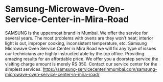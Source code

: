 # Samsung-Microwave-Oven-Service-Center-in-Mira-Road
SAMSUNG  is the uppermost brand in Mumbai. We offer the service for several years. The most problems with ovens are they won’t heat; interior light is out, improper cooking, inconsistent temperature, etc. Samsung Microwave Oven Service Center in Mira Road we will fix any type of issues our technicians are highly instructed able by the top office. Providing amazing results for an affordable price. We offer you a doorstep service the visiting charge amount is merely RS 350. Contact our service center for the simplest services. https://samsung-servicecenterinmumbai.com/samsung-microwave-oven-service-center-in-mira-road/
